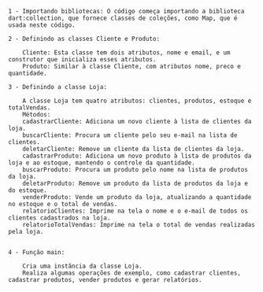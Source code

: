     1 - Importando bibliotecas: O código começa importando a biblioteca dart:collection, que fornece classes de coleções, como Map, que é usada neste código.

    2 - Definindo as classes Cliente e Produto:

        Cliente: Esta classe tem dois atributos, nome e email, e um construtor que inicializa esses atributos.
        Produto: Similar à classe Cliente, com atributos nome, preco e quantidade.
    
    3 - Definindo a classe Loja:

        A classe Loja tem quatro atributos: clientes, produtos, estoque e totalVendas.
        Métodos:
        cadastrarCliente: Adiciona um novo cliente à lista de clientes da loja.
        buscarCliente: Procura um cliente pelo seu e-mail na lista de clientes.
        deletarCliente: Remove um cliente da lista de clientes da loja.
        cadastrarProduto: Adiciona um novo produto à lista de produtos da loja e ao estoque, mantendo o controle da quantidade.
        buscarProduto: Procura um produto pelo nome na lista de produtos da loja.
        deletarProduto: Remove um produto da lista de produtos da loja e do estoque.
        venderProduto: Vende um produto da loja, atualizando a quantidade no estoque e o total de vendas.
        relatorioClientes: Imprime na tela o nome e o e-mail de todos os clientes cadastrados na loja.
        relatorioTotalVendas: Imprime na tela o total de vendas realizadas pela loja.


    4 - Função main:

        Cria uma instância da classe Loja.
        Realiza algumas operações de exemplo, como cadastrar clientes, cadastrar produtos, vender produtos e gerar relatórios.